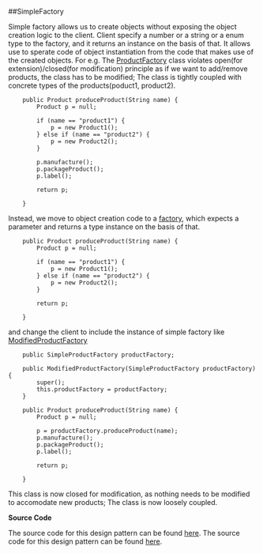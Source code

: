 ##SimpleFactory

Simple factory allows us to create objects without exposing the object creation logic to the client. Client specify a number or a string or a enum type to the factory, and it returns an instance on the basis of that. It allows use to sperate code of object instantiation from the code that makes use of the created objects. For e.g. The [ProductFactory](https://github.com/joed7/Creational-design-patterns/blob/master/src/com/pattern/simplefactory/ProductFactory.java) class violates open(for extension)/closed(for modification) principle as if we want to add/remove products, the class has to be modified; The class is tightly coupled with concrete types of the products(poduct1, product2).

```
	public Product produceProduct(String name) {
		Product p = null;

		if (name == "product1") {
			p = new Product1();
		} else if (name == "product2") {
			p = new Product2();
		}
		
		p.manufacture();
		p.packageProduct();
		p.label();

		return p;

	}
```	  

Instead, we move to object creation code to a [factory](https://github.com/joed7/Creational-design-patterns/blob/master/src/com/pattern/simplefactory/SimpleProductFactory.java), which expects a parameter and returns a type instance on the basis of that.

```
	public Product produceProduct(String name) {
		Product p = null;

		if (name == "product1") {
			p = new Product1();
		} else if (name == "product2") {
			p = new Product2();
		}

		return p;

	}
```	

and change the client to include the instance of simple factory like [ModifiedProductFactory](https://github.com/joed7/Creational-design-patterns/blob/master/src/com/pattern/simplefactory/ModifiedProductFactory.java)

```
	public SimpleProductFactory productFactory;

	public ModifiedProductFactory(SimpleProductFactory productFactory) {
		super();
		this.productFactory = productFactory;
	}

	public Product produceProduct(String name) {
		Product p = null;

		p = productFactory.produceProduct(name);
		p.manufacture();
		p.packageProduct();
		p.label();

		return p;

	}
```

This class is now closed for modification, as nothing needs to be modified to accomodate new products; The class is now loosely coupled. 	

__Source Code__

The source code for this design pattern can be found [here](https://github.com/joed7/Creational-design-patterns/tree/master/src/com/pattern/simplefactory).
The source code for this design pattern can be found [here](). 
